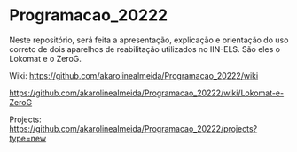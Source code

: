 # Programacao_20222

Neste repositório, será feita a apresentação, explicação e orientação do uso correto de dois aparelhos de reabilitação utilizados no IIN-ELS. São eles o Lokomat e o ZeroG.


Wiki: https://github.com/akarolinealmeida/Programacao_20222/wiki

https://github.com/akarolinealmeida/Programacao_20222/wiki/Lokomat-e-ZeroG

Projects: https://github.com/akarolinealmeida/Programacao_20222/projects?type=new
